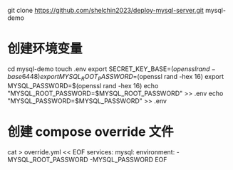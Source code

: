 git clone https://github.com/shelchin2023/deploy-mysql-server.git mysql-demo

# 创建环境变量

cd mysql-demo
touch .env
export SECRET_KEY_BASE=$(openssl rand -base64 48)
export MYSQL_ROOT_PASSWORD=$(openssl rand -hex 16)
export MYSQL_PASSWORD=$(openssl rand -hex 16)
echo "MYSQL_ROOT_PASSWORD=$MYSQL_ROOT_PASSWORD" >> .env
echo "MYSQL_PASSWORD=$MYSQL_PASSWORD" >> .env


# 创建 compose override 文件

cat > override.yml << EOF
services:
 mysql:
    environment:
      -MYSQL_ROOT_PASSWORD
      -MYSQL_PASSWORD
EOF
